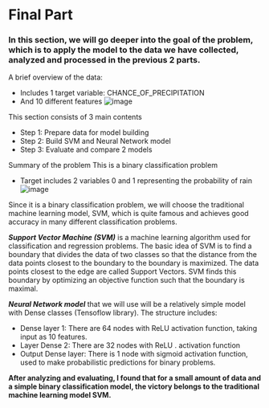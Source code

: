 # Final Part
### In this section, we will go deeper into the goal of the problem, which is to apply the model to the data we have collected, analyzed and processed in the previous 2 parts.
A brief overview of the data:
- Includes 1 target variable: CHANCE_OF_PRECIPITATION
- And 10 different features
![image](https://github.com/trinhtn4322/Data_Project/assets/115331941/8cef192d-9a8b-4e0d-a389-21677d1dedb1)

This section consists of 3 main contents
- Step 1: Prepare data for model building
- Step 2: Build SVM and Neural Network model
- Step 3: Evaluate and compare 2 models

Summary of the problem
This is a binary classification problem
- Target includes 2 variables 0 and 1 representing the probability of rain
![image](https://github.com/trinhtn4322/Data_Project/assets/115331941/baea12f4-0e0e-4112-a2b8-55badfeb2cc3)

  
Since it is a binary classification problem, we will choose the traditional machine learning model, SVM, which is quite famous and achieves good accuracy in many different classification problems.

***Support Vector Machine (SVM)*** is a machine learning algorithm used for classification and regression problems. The basic idea of SVM is to find a boundary that divides the data of two classes so that the distance from the data points closest to the boundary to the boundary is maximized. The data points closest to the edge are called Support Vectors. SVM finds this boundary by optimizing an objective function such that the boundary is maximal.


***Neural Network model*** that we will use will be a relatively simple model with Dense classes (Tensoflow library). The structure includes:
- Dense layer 1: There are 64 nodes with ReLU activation function, taking input as 10 features.
- Layer Dense 2: There are 32 nodes with ReLU . activation function
- Output Dense layer: There is 1 node with sigmoid activation function, used to make probabilistic predictions for binary problems.

**After analyzing and evaluating, I found that for a small amount of data and a simple binary classification model, the victory belongs to the traditional machine learning model SVM.**
